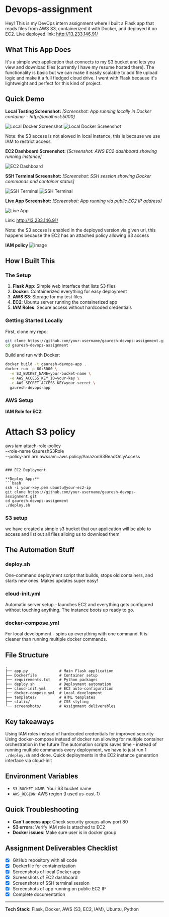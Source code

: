 # Devops-assignment
Hey! This is my DevOps intern assignment where I built a Flask app that reads files from AWS S3, containerized it with Docker, and deployed it on EC2.
Live deployed link: http://13.233.146.91/

## What This App Does

It's a simple web application that connects to my S3 bucket and lets you view and download files (currently I have my resume hosted there). The functionality is basic but we can make it easily scalable to add file upload logic and make it a full fledged cloud drive. I went with Flask because it's lightweight and perfect for this kind of project.

## Quick Demo

**Local Testing Screenshot:**
*[Screenshot: App running locally in Docker container - http://localhost:5000]*

![Local Docker Screenshot](screenshots/local-docker.jpg)
![Local Docker Screenshot](screenshots/local-docker1.jpg)

Note: the S3 access is not alowed in local instance, this is because we use IAM to restrict access

**EC2 Dashboard Screenshot:**
*[Screenshot: AWS EC2 dashboard showing running instance]*

![EC2 Dashboard](screenshots/EC2console.png)



**SSH Terminal Screenshot:**
*[Screenshot: SSH session showing Docker commands and container status]*

![SSH Terminal](screenshots/terminal1.jpg)
![SSH Terminal](screenshots/terminal2.jpg)

**Live App Screenshot:**
*[Screenshot: App running via public EC2 IP address]*

![Live App](screenshots/live-app.jpg)

Link: http://13.233.146.91/


Note: the S3 access is enabled in the deployed version via given url, this happens because the EC2 has an attached policy allowing S3 access

**IAM policy**
![image](https://github.com/user-attachments/assets/1601c513-23b2-4a49-805e-fdb0763818e4)

## How I Built This

### The Setup
1. **Flask App**: Simple web interface that lists S3 files
2. **Docker**: Containerized everything for easy deployment  
3. **AWS S3**: Storage for my test files
4. **EC2**: Ubuntu server running the containerized app
5. **IAM Roles**: Secure access without hardcoded credentials

### Getting Started Locally

First, clone my repo:
```bash
git clone https://github.com/your-username/gauresh-devops-assignment.git
cd gauresh-devops-assignment
```

Build and run with Docker:
```bash
docker build -t gauresh-devops-app .
docker run -p 80:5000 \
  -e S3_BUCKET_NAME=your-bucket-name \
  -e AWS_ACCESS_KEY_ID=your-key \
  -e AWS_SECRET_ACCESS_KEY=your-secret \
  gauresh-devops-app
```

### AWS Setup

**IAM Role for EC2:**

# Attach S3 policy
aws iam attach-role-policy \
  --role-name GaureshS3Role \
  --policy-arn arn:aws:iam::aws:policy/AmazonS3ReadOnlyAccess
```

### EC2 Deployment

**Deploy App:**
```bash
ssh -i your-key.pem ubuntu@your-ec2-ip
git clone https://github.com/your-username/gauresh-devops-assignment.git
cd gauresh-devops-assignment
./deploy.sh
```

### S3 setup
we have created a simple s3 bucket that our application will be able to access and list out all files alloing us to download them
## The Automation Stuff

### deploy.sh
One-command deployment script that builds, stops old containers, and starts new ones. Makes updates super easy!

### cloud-init.yml  
Automatic server setup - launches EC2 and everything gets configured without touching anything. The instance boots up ready to go.

### docker-compose.yml
For local development - spins up everything with one command. It is cleaner than running multiple docker commands.

## File Structure
```
.
├── app.py              # Main Flask application
├── Dockerfile          # Container setup
├── requirements.txt    # Python packages
├── deploy.sh           # Deployment automation
├── cloud-init.yml      # EC2 auto-configuration
├── docker-compose.yml  # Local development
├── templates/          # HTML templates
├── static/             # CSS styling
└── screenshots/        # Assignment deliverables
```

## Key takeaways

 Using IAM roles instead of hardcoded credentials for improved security
 Using docker-compose instead of docker run allowing for multiple container orchestration in the future
 The automation scripts saves time - instead of running multiple commands every deployment, we have to just run 1 `./deploy.sh` and done.
 Quick deployments in the EC2 instance generation interface via cloud-init


## Environment Variables
- `S3_BUCKET_NAME`: Your S3 bucket name
- `AWS_REGION`: AWS region (I used us-east-1)

## Quick Troubleshooting
- **Can't access app**: Check security groups allow port 80
- **S3 errors**: Verify IAM role is attached to EC2
- **Docker issues**: Make sure user is in docker group

## Assignment Deliverables Checklist
- [x] GitHub repository with all code
- [x] Dockerfile for containerization  
- [x] Screenshots of local Docker app
- [x] Screenshots of EC2 dashboard
- [x] Screenshots of SSH terminal session
- [x] Screenshots of app running on public EC2 IP
- [x] Complete documentation

---

**Tech Stack:** Flask, Docker, AWS (S3, EC2, IAM), Ubuntu, Python
